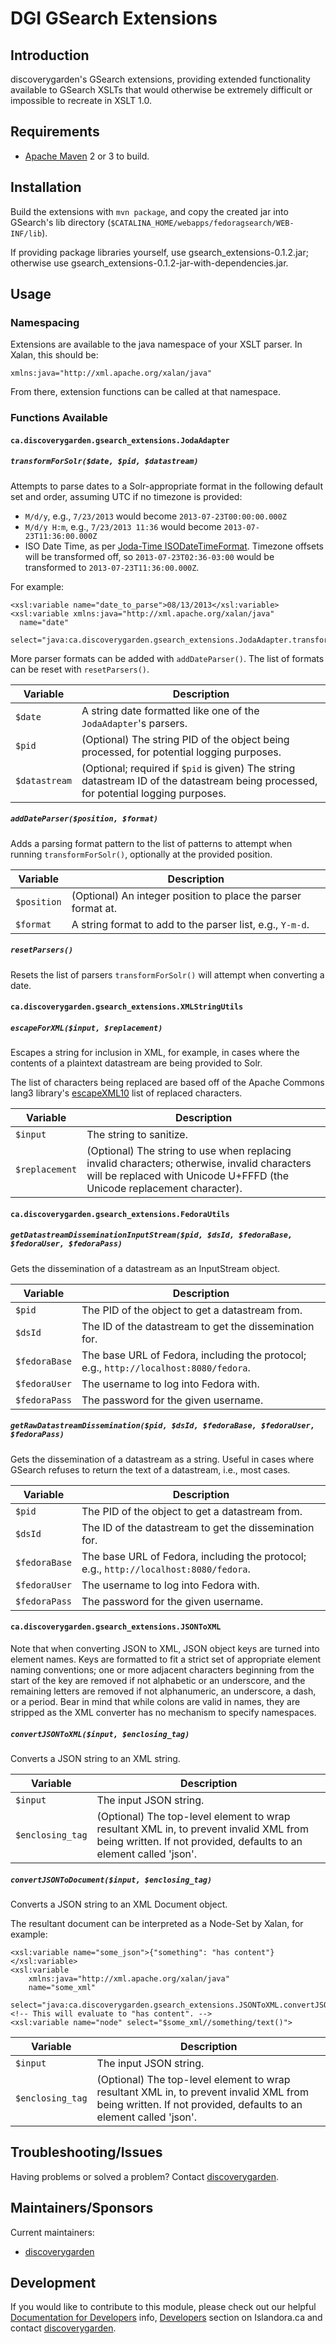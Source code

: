 # DGI GSearch Extensions

## Introduction

discoverygarden's GSearch extensions, providing extended functionality available to GSearch XSLTs that would otherwise be extremely difficult or impossible to recreate in XSLT 1.0.

## Requirements

* [Apache Maven](https://maven.apache.org) 2 or 3 to build.

## Installation

Build the extensions with `mvn package`, and copy the created jar into GSearch's lib directory (`$CATALINA_HOME/webapps/fedoragsearch/WEB-INF/lib`).

If providing package libraries yourself, use gsearch_extensions-0.1.2.jar; otherwise use gsearch_extensions-0.1.2-jar-with-dependencies.jar.

## Usage

### Namespacing

Extensions are available to the java namespace of your XSLT parser. In Xalan, this should be:

`xmlns:java="http://xml.apache.org/xalan/java"`

From there, extension functions can be called at that namespace.

### Functions Available

#### `ca.discoverygarden.gsearch_extensions.JodaAdapter`

##### `transformForSolr($date, $pid, $datastream)`

Attempts to parse dates to a Solr-appropriate format in the following default set and order, assuming UTC if no timezone is provided:

* `M/d/y`, e.g., `7/23/2013` would become `2013-07-23T00:00:00.000Z`
* `M/d/y H:m`, e.g., `7/23/2013 11:36` would become `2013-07-23T11:36:00.000Z`
* ISO Date Time, as per [Joda-Time ISODateTimeFormat](http://joda-time.sourceforge.net/apidocs/org/joda/time/format/ISODateTimeFormat.html#dateTimeParser%28%29). Timezone offsets will be transformed off, so `2013-07-23T02:36-03:00` would be transformed to `2013-07-23T11:36:00.000Z`.

For example:

```
<xsl:variable name="date_to_parse">08/13/2013</xsl:variable>
<xsl:variable xmlns:java="http://xml.apache.org/xalan/java"
  name="date"
  select="java:ca.discoverygarden.gsearch_extensions.JodaAdapter.transformForSolr($date_to_parse)"/>
```

More parser formats can be added with `addDateParser()`. The list of formats can be reset with `resetParsers()`.

Variable|Description
--------|-----------
`$date`|A string date formatted like one of the `JodaAdapter`'s parsers.
`$pid`|(Optional) The string PID of the object being processed, for potential logging purposes.
`$datastream`|(Optional; required if `$pid` is given) The string datastream ID of the datastream being processed, for potential logging purposes.

##### `addDateParser($position, $format)`

Adds a parsing format pattern to the list of patterns to attempt when running `transformForSolr()`, optionally at the provided position.

Variable|Description
--------|-----------
`$position`|(Optional) An integer position to place the parser format at.
`$format`|A string format to add to the parser list, e.g., `Y-m-d`.

##### `resetParsers()`

Resets the list of parsers `transformForSolr()` will attempt when converting a date.

#### `ca.discoverygarden.gsearch_extensions.XMLStringUtils`

##### `escapeForXML($input, $replacement)`

Escapes a string for inclusion in XML, for example, in cases where the contents of a plaintext datastream are being provided to Solr.

The list of characters being replaced are based off of the Apache Commons lang3 library's [escapeXML10](https://commons.apache.org/proper/commons-lang/javadocs/api-3.5/org/apache/commons/lang3/StringEscapeUtils.html#escapeXml10-java.lang.String-) list of replaced characters.

Variable|Description
--------|-----------
`$input`|The string to sanitize.
`$replacement`|(Optional) The string to use when replacing invalid characters; otherwise, invalid characters will be replaced with Unicode U+FFFD (the Unicode replacement character).

#### `ca.discoverygarden.gsearch_extensions.FedoraUtils`

##### `getDatastreamDisseminationInputStream($pid, $dsId, $fedoraBase, $fedoraUser, $fedoraPass)`

Gets the dissemination of a datastream as an InputStream object.

Variable|Description
--------|-----------
`$pid`|The PID of the object to get a datastream from.
`$dsId`|The ID of the datastream to get the dissemination for.
`$fedoraBase`|The base URL of Fedora, including the protocol; e.g., `http://localhost:8080/fedora`.
`$fedoraUser`|The username to log into Fedora with.
`$fedoraPass`|The password for the given username.

##### `getRawDatastreamDissemination($pid, $dsId, $fedoraBase, $fedoraUser, $fedoraPass)`

Gets the dissemination of a datastream as a string. Useful in cases where GSearch refuses to return the text of a datastream, i.e., most cases.

Variable|Description
--------|-----------
`$pid`|The PID of the object to get a datastream from.
`$dsId`|The ID of the datastream to get the dissemination for.
`$fedoraBase`|The base URL of Fedora, including the protocol; e.g., `http://localhost:8080/fedora`.
`$fedoraUser`|The username to log into Fedora with.
`$fedoraPass`|The password for the given username.

#### `ca.discoverygarden.gsearch_extensions.JSONToXML`

Note that when converting JSON to XML, JSON object keys are turned into element names. Keys are formatted to fit a strict set of appropriate element naming conventions; one or more adjacent characters beginning from the start of the key are removed if not alphabetic or an underscore, and the remaining letters are removed if not alphanumeric, an underscore, a dash, or a period. Bear in mind that while colons are valid in names, they are stripped as the XML converter has no mechanism to specify namespaces.

##### `convertJSONToXML($input, $enclosing_tag)`

Converts a JSON string to an XML string.

Variable|Description
--------|-----------
`$input`|The input JSON string.
`$enclosing_tag`|(Optional) The top-level element to wrap resultant XML in, to prevent invalid XML from being written. If not provided, defaults to an element called 'json'.

##### `convertJSONToDocument($input, $enclosing_tag)`

Converts a JSON string to an XML Document object.

The resultant document can be interpreted as a Node-Set by Xalan, for example:

```
<xsl:variable name="some_json">{"something": "has content"}</xsl:variable>
<xsl:variable
    xmlns:java="http://xml.apache.org/xalan/java"
    name="some_xml"
    select="java:ca.discoverygarden.gsearch_extensions.JSONToXML.convertJSONToDocument($some_json)"/>
<!-- This will evaluate to "has content". -->
<xsl:variable name="node" select="$some_xml//something/text()">
```

Variable|Description
--------|-----------
`$input`|The input JSON string.
`$enclosing_tag`|(Optional) The top-level element to wrap resultant XML in, to prevent invalid XML from being written. If not provided, defaults to an element called 'json'.

## Troubleshooting/Issues

Having problems or solved a problem? Contact [discoverygarden](http://support.discoverygarden.ca).

## Maintainers/Sponsors

Current maintainers:

* [discoverygarden](http://www.discoverygarden.ca)

## Development

If you would like to contribute to this module, please check out our helpful
[Documentation for Developers](https://github.com/Islandora/islandora/wiki#wiki-documentation-for-developers)
info, [Developers](http://islandora.ca/developers) section on Islandora.ca and
contact [discoverygarden](http://support.discoverygarden.ca).
